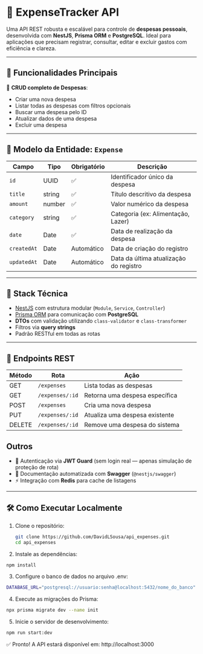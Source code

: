 # 💸 ExpenseTracker API

Uma API REST robusta e escalável para controle de **despesas pessoais**, desenvolvida com **NestJS**, **Prisma ORM** e **PostgreSQL**. Ideal para aplicações que precisam registrar, consultar, editar e excluir gastos com eficiência e clareza.

---

## 🚀 Funcionalidades Principais

🔹 **CRUD completo de Despesas**:
- Criar uma nova despesa
- Listar todas as despesas com filtros opcionais
- Buscar uma despesa pelo ID
- Atualizar dados de uma despesa
- Excluir uma despesa

---

## 📘 Modelo da Entidade: `Expense`

| Campo       | Tipo     | Obrigatório | Descrição                                       |
|-------------|----------|-------------|-------------------------------------------------|
| `id`        | UUID     | ✅          | Identificador único da despesa                  |
| `title`     | string   | ✅          | Título descritivo da despesa                    |
| `amount`    | number   | ✅          | Valor numérico da despesa                       |
| `category`  | string   | ✅          | Categoria (ex: Alimentação, Lazer)              |
| `date`      | Date     | ✅          | Data de realização da despesa                   |
| `createdAt` | Date     | Automático  | Data de criação do registro                     |
| `updatedAt` | Date     | Automático  | Data da última atualização do registro          |

---

## 🧪 Stack Técnica

- [NestJS](https://nestjs.com/) com estrutura modular (`Module`, `Service`, `Controller`)
- [Prisma ORM](https://www.prisma.io/) para comunicação com **PostgreSQL**
- **DTOs** com validação utilizando `class-validator` e `class-transformer`
- Filtros via **query strings**
- Padrão RESTful em todas as rotas

---

## 🧭 Endpoints REST

| Método | Rota             | Ação                                |
|--------|------------------|-------------------------------------|
| GET    | `/expenses`      | Lista todas as despesas             |
| GET    | `/expenses/:id`  | Retorna uma despesa específica      |
| POST   | `/expenses`      | Cria uma nova despesa               |
| PUT    | `/expenses/:id`  | Atualiza uma despesa existente      |
| DELETE | `/expenses/:id`  | Remove uma despesa do sistema       |

## Outros

- 🔐 Autenticação via **JWT Guard** (sem login real — apenas simulação de proteção de rota)
- 📄 Documentação automatizada com **Swagger** (`@nestjs/swagger`)
- ⚡ Integração com **Redis** para cache de listagens

---

## 🛠️ Como Executar Localmente

1. Clone o repositório:
   ```bash
   git clone https://github.com/DavidLSousa/api_expenses.git
   cd api_expenses

2. Instale as dependências:
  ```bash
  npm install
  ```

3. Configure o banco de dados no arquivo .env:
  ```bash
  DATABASE_URL="postgresql://usuario:senha@localhost:5432/nome_do_banco"
  ```

4. Execute as migrações do Prisma:
  ```bash
  npx prisma migrate dev --name init
  ```

5. Inicie o servidor de desenvolvimento:
  ```bash
  npm run start:dev
  ```

✅ Pronto! A API estará disponível em: http://localhost:3000
